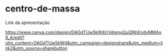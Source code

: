 # centro-de-massa
Link da apresentação 

https://www.canva.com/design/DAGdTUw5kW4/rVdgmxQuQNhEndvMMAx9_A/edit?utm_content=DAGdTUw5kW4&utm_campaign=designshare&utm_medium=link2&utm_source=sharebutton
